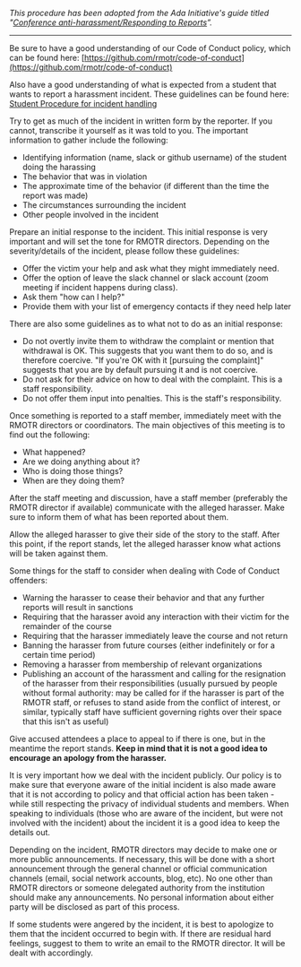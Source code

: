 _This procedure has been adopted from the Ada Initiative's guide titled "[Conference anti-harassment/Responding to Reports](http://geekfeminism.wikia.com/wiki/Conference_anti-harassment/Responding_to_reports)”._

-------------------------------------------------------------------------------------------------
Be sure to have a good understanding of our Code of Conduct policy, which can be found here: [https://github.com/rmotr/code-of-conduct](https://github.com/rmotr/code-of-conduct)

Also have a good understanding of what is expected from a student that wants to report a harassment incident. These guidelines can be found here: [Student Procedure for incident handling](https://github.com/rmotr/code-of-conduct/blob/master/Student%20Procedure%20for%20incident%20handling.md)

Try to get as much of the incident in written form by the reporter. If you cannot, transcribe it yourself as it was told to you. The important information to gather include the following:

- Identifying information (name, slack or github username) of the student doing the harassing
- The behavior that was in violation
- The approximate time of the behavior (if different than the time the report was made)
- The circumstances surrounding the incident
- Other people involved in the incident

Prepare an initial response to the incident. This initial response is very important and will set the tone for RMOTR directors. Depending on the severity/details of the incident, please follow these guidelines:

 - Offer the victim your help and ask what they might immediately need.
 - Offer the option of leave the slack channel or slack account (zoom meeting if incident happens during class).
 - Ask them "how can I help?"
 - Provide them with your list of emergency contacts if they need help later

There are also some guidelines as to what not to do as an initial response:

 - Do not overtly invite them to withdraw the complaint or mention that withdrawal is OK. This suggests that you want them to do so, and is therefore coercive. "If you're OK with it [pursuing the complaint]" suggests that you are by default pursuing it and is not coercive.
 - Do not ask for their advice on how to deal with the complaint. This is a staff responsibility.
 - Do not offer them input into penalties. This is the staff's responsibility.

Once something is reported to a staff member, immediately meet with the RMOTR directors or coordinators. The main objectives of this meeting is to find out the following:

 - What happened?
 - Are we doing anything about it?
 - Who is doing those things?
 - When are they doing them?

After the staff meeting and discussion, have a staff member (preferably the RMOTR director if available) communicate with the alleged harasser. Make sure to inform them of what has been reported about them.

Allow the alleged harasser to give their side of the story to the staff. After this point, if the report stands, let the alleged harasser know what actions will be taken against them.

Some things for the staff to consider when dealing with Code of Conduct offenders:

- Warning the harasser to cease their behavior and that any further reports will result in sanctions
- Requiring that the harasser avoid any interaction with their victim for the remainder of the course
- Requiring that the harasser immediately leave the course and not return
- Banning the harasser from future courses (either indefinitely or for a certain time period)
- Removing a harasser from membership of relevant organizations
- Publishing an account of the harassment and calling for the resignation of the harasser from their responsibilities (usually pursued by people without formal authority: may be called for if the harasser is part of the RMOTR staff, or refuses to stand aside from the conflict of interest, or similar, typically staff have sufficient governing rights over their space that this isn't as useful)

Give accused attendees a place to appeal to if there is one, but in the meantime the report stands. **Keep in mind that it is not a good idea to encourage an apology from the harasser.**

It is very important how we deal with the incident publicly. Our policy is to make sure that everyone aware of the initial incident is also made aware that it is not according to policy and that official action has been taken - while still respecting the privacy of individual students and members.  When speaking to individuals (those who are aware of the incident, but were not involved with the incident) about the incident it is a good idea to keep the details out.

Depending on the incident, RMOTR directors may decide to make one or more public announcements. If necessary, this will be done with a short announcement through the general channel or official communication channels (email, social network accounts,  blog, etc). No one other than RMOTR directors or someone delegated authority from the institution should make any announcements. No personal information about either party will be disclosed as part of this process.

If some students were angered by the incident, it is best to apologize to them that the incident occurred to begin with.  If there are residual hard feelings, suggest to them to write an email to the RMOTR director. It will be dealt with accordingly.
